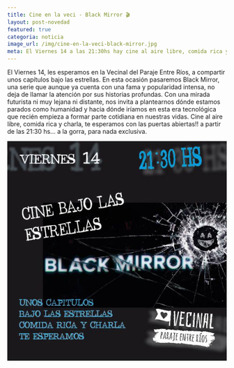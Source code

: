 ```yaml
---
title: Cine en la veci - Black Mirror 🎬
layout: post-novedad
featured: true
categoria: noticia
image_url: /img/cine-en-la-veci-black-mirror.jpg
meta: El Viernes 14 a las 21:30hs hay cine al aire libre, comida rica y charla, te esperamos con las puertas abiertas!!
---
```


El Viernes 14, les esperamos en la Vecinal del Paraje Entre Ríos, a compartir unos capítulos bajo las estrellas. En esta ocasión pasaremos Black Mirror, una serie que aunque ya cuenta con una fama y popularidad intensa, no deja de llamar la atención por sus historias profundas. Con una mirada futurista ni muy lejana ni distante, nos invita a plantearnos dónde estamos parados como humanidad y hacia dónde iríamos en esta era tecnológica que recién empieza a formar parte cotidiana en nuestras vidas. Cine al aire libre, comida rica y charla, te esperamos con las puertas abiertas!! a partir de las 21:30 hs... a la gorra, para nada exclusiva.



<div style="position: relative;">
	<div class="gallery col-3">

<a style="width: 100%;" href="/img/cine-en-la-veci-black-mirror.jpg" data-fancybox="images" data-srcset="/img/cine-en-la-veci-black-mirror.jpg" class="item-gallery">
	<img src="/img/cine-en-la-veci-black-mirror.jpg" />
</a>

</div>
</div>